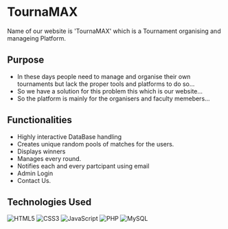 # TournaMAX
Name of our website is 'TournaMAX' which is a Tournament
organising and manageing Platform.


## Purpose
- In these days people need to manage and organise their own tournaments
  but lack the proper tools and platforms to do so...
- So we have a solution for this problem this which is our website...
- So the platform is mainly for the organisers and faculty memebers...


## Functionalities
- Highly interactive DataBase handling
- Creates unique random pools of matches for the users.
- Displays winners
- Manages every round.
- Notifies each and every partcipant using email
- Admin Login 
- Contact Us.



## Technologies Used

![HTML5](https://img.shields.io/badge/html5-%23E34F26.svg?style=for-the-badge&logo=html5&logoColor=white)
![CSS3](https://img.shields.io/badge/css3-%231572B6.svg?style=for-the-badge&logo=css3&logoColor=white)
![JavaScript](https://img.shields.io/badge/javascript-%23323330.svg?style=for-the-badge&logo=javascript&logoColor=%23F7DF1E)
![PHP](https://img.shields.io/badge/php-%23777BB4.svg?style=for-the-badge&logo=php&logoColor=white)
![MySQL](https://img.shields.io/badge/mysql-%2300f.svg?style=for-the-badge&logo=mysql&logoColor=white)
